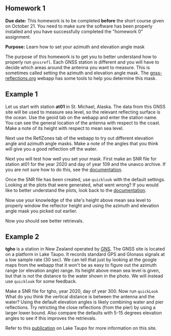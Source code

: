 
## Homework 1

**Due date:** This homework is to be completed **before** the short course given on October 21. You need to make
sure the software has been properly installed and you have successfully completed the "homework 0" assignment.

**Purpose:** Learn how to set your azimuth and elevation angle mask  

The purpose of this homework is to get you to better understand 
how to properly run <code>gnssrefl</code>. Each GNSS station is different and you will have to 
decide which areas around the antenna you want to measure. This is sometimes called setting the 
azimuth and elevation angle mask. 
The <a href=https://gnss-reflections.org target="_blank">gnss-reflections.org</a> webapp has 
some tools to help you determine this mask.

## Example 1

Let us start with station **at01** in St. Michael, Alaska. The data from
this GNSS site will be used to measure sea level, so the relevant reflecting surface is 
the ocean. Use the geoid tab on the webapp and enter the station name.
You can see the general location of the antenna with respect to the coast. 
Make a note of its height with respect to mean sea level. 

Next use the ReflZones tab of the webapp to try out different elevation angle 
and azimuth angle masks. Make a note of the angles that you think will give you a 
good reflection off the water.

Next you will test how well you set your mask. First make an SNR file for station 
at01 for the year 2020 and day of year 109 and the unavco archive.  If you are not 
sure how to do this, see the [documentation](https://github.com/kristinemlarson/gnssrefl).

Once the SNR file has been created, use <code>quicklook</code> with the default settings.
Looking at the plots that were generated, what went wrong? If you would like to better understand the plots,
look back to the [documentation](https://github.com/kristinemlarson/gnssrefl).

Now use your knowledge of the site's height above mean sea level to properly window 
the reflector height and using the azimuth and elevation angle mask you picked out
earlier.

Now you should see better retrievals.


## Example 2

**tgho** is a station in New Zealand operated by [GNS](https://www.gns.cri.nz). The GNSS site is located
on a platform in Lake Taupo. It records standard GPS and Glonass signals at a low sample rate (30 sec).
We can tell that just by looking at the google maps from the webapp that it won't be as easy to figure out the 
azimuth range (or elevation angle) range. Its height above mean sea level is given, but that is not the distance
to the water shown in the photo. We will instead use <code>quicklook</code> for some feedback.

Make a SNR file for tgho, year 2020, day of year 300. Now run <code>quickLook</code>
What do you think the vertical distance is between the antenna and the water? Using the default elevation angles 
is likely combining water and pier reflections. Try retricting the close reflections (from the pier) by using a larger 
lower bound. Also compare the defaults with 5-15 degrees elevation angles to see if this improves the retrievals. 

Refer to this [publication](https://www.kristinelarson.net/wp-content/uploads/2021/05/Holden-May2021.pdf) on 
Lake Taupo for more information on this site.



